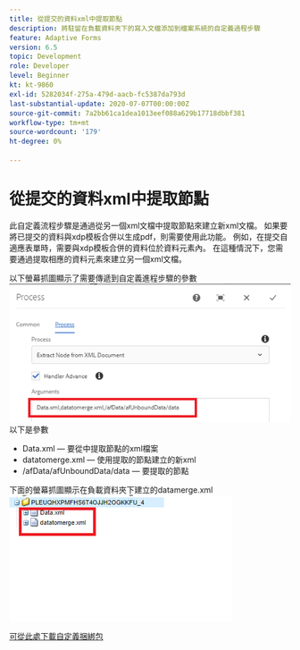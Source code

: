 ```yaml
---
title: 從提交的資料xml中提取節點
description: 將駐留在負載資料夾下的寫入文檔添加到檔案系統的自定義過程步驟
feature: Adaptive Forms
version: 6.5
topic: Development
role: Developer
level: Beginner
kt: kt-9860
exl-id: 5282034f-275a-479d-aacb-fc5387da793d
last-substantial-update: 2020-07-07T00:00:00Z
source-git-commit: 7a2bb61ca1dea1013eef088a629b17718dbbf381
workflow-type: tm+mt
source-wordcount: '179'
ht-degree: 0%

---
```


# 從提交的資料xml中提取節點

此自定義流程步驟是通過從另一個xml文檔中提取節點來建立新xml文檔。 如果要將已提交的資料與xdp模板合併以生成pdf，則需要使用此功能。 例如，在提交自適應表單時，需要與xdp模板合併的資料位於資料元素內。 在這種情況下，您需要通過提取相應的資料元素來建立另一個xml文檔。

以下螢幕抓圖顯示了需要傳遞到自定義進程步驟的參數
![過程步驟](assets/create-xml-process-step.png)
以下是參數
* Data.xml — 要從中提取節點的xml檔案
* datatomerge.xml — 使用提取的節點建立的新xml
* /afData/afUnboundData/data — 要提取的節點


下面的螢幕抓圖顯示在負載資料夾下建立的datamerge.xml
![建立xml](assets/create-xml.png)

[可從此處下載自定義捆綁包](/help/forms/assets/common-osgi-bundles/SetValueApp.core-1.0-SNAPSHOT.jar)
